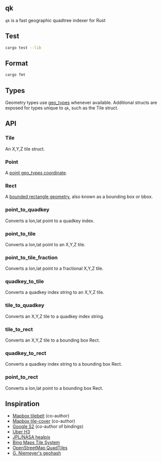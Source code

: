 qk
---

`qk` is a fast geographic quadtree indexer for Rust

## Test

```sh
cargo test --lib
```

## Format

```sh
cargo fmt
```

## Types

Geometry types use [geo_types](https://docs.rs/geo-types/0.4.3/geo_types/index.html) whenever available. Additional structs are exposed for types unique to `qk`, such as the Tile struct.

## API

### Tile

An X,Y,Z tile struct.

### Point

A [point geo_types coordinate](https://docs.rs/geo-types/0.4.3/geo_types/struct.Point.html).

### Rect

A [bounded rectangle geometry](https://docs.rs/geo-types/0.4.3/geo_types/struct.Rect.html), also known as a bounding box or bbox.

### point_to_quadkey

Converts a lon,lat point to a quadkey index.

### point_to_tile

Converts a lon,lat point to an X,Y,Z tile.

### point_to_tile_fraction

Converts a lon,lat point to a fractional X,Y,Z tile.

### quadkey_to_tile

Converts a quadkey index string to an X,Y,Z tile.

### tile_to_quadkey

Converts an X,Y,Z tile to a quadkey index string.

### tile_to_rect

Converts an X,Y,Z tile to a bounding box Rect.

### quadkey_to_rect

Converts a quadkey index string to a bounding box Rect.

### point_to_rect

Converts a lon,lat point to a bounding box Rect.

## Inspiration

- [Mapbox tilebelt](https://github.com/mapbox/tilebelt) (co-author)
- [Mapbox tile-cover](https://github.com/mapbox/tile-cover/) (co-author)
- [Google S2](http://s2geometry.io/) (co-author of bindings)
- [Uber H3](https://eng.uber.com/h3/)
- [JPL/NASA healpix](https://healpix.jpl.nasa.gov)
- [Bing Maps Tile System](https://docs.microsoft.com/en-us/bingmaps/articles/bing-maps-tile-system)
- [OpenStreetMap QuadTiles](https://wiki.openstreetmap.org/wiki/QuadTiles)
- [G. Niemeyer's geohash](https://www.movable-type.co.uk/scripts/geohash.html)
